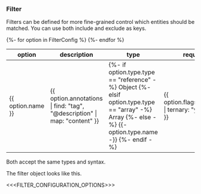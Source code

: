 ### Filter

Filters can be defined for more fine-grained control which entities should be matched.
You can use both include and exclude as keys.

<table>
  <thead>
    <tr>
      <th>option</th>
      <th>description</th>
      <th>type</th>
      <th>required</th>
      <th>default</th>
      <th>example</th>
    </tr>
  </thead>
  <tbody>
{%- for option in FilterConfig %}
    <tr>
      <td>{{ option.name }}</td>
      <td>{{ option.annotations | find: "tag", "@description" | map: "content" }}</td>
      <td>
      {%- if option.type.type == "reference" -%}
        Object
      {%- elsif option.type.type == "array" -%}
        Array
      {%- else -%}
        {{- option.type.name -}}
      {%- endif -%}
      </td>
      <td>{{ option.flags.isOptional | ternary: "yes", "no" }}</td>
      <td>{{- option.annotations | find: "tag", "@defaultValue" | map: "content" -}}</td>
      <td>
        <pre>
{{- option.annotations | find: "tag", "@example" | map: "content" -}}
        </pre>
      </td>
    </tr>
{%- endfor %}
  </tbody>
</table>

Both accept the same types and syntax.

The filter object looks like this.

<<<FILTER_CONFIGURATION_OPTIONS>>>
